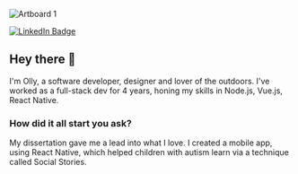 ![Artboard 1](https://user-images.githubusercontent.com/87902067/215073757-83d1013e-2198-4c6c-88fb-33f9351bdbd4.png)

[![LinkedIn Badge](https://img.shields.io/badge/LinkedIn-Profile-informational?style=flat&logo=linkedin&logoColor=white&color=918aed)](https://www.linkedin.com/in/oliver-driver/)

## Hey there 👋

I'm Olly, a software developer, designer and lover of the outdoors.
I've worked as a full-stack dev for 4 years, honing my skills in Node.js, Vue.js, React Native.


### How did it all start you ask?
My dissertation gave me a lead into what I love. I created a mobile app, using React Native, which helped children with autism learn via a technique called Social Stories.

<!--
https://daily.dev/blog/creating-a-killer-github-profile-readme-part-1

The above may be a useful guide to follow


**OllyDriver/OllyDriver** is a ✨ _special_ ✨ repository because its `README.md` (this file) appears on your GitHub profile.

Here are some ideas to get you started:

- 🔭 I’m currently working on ...
- 🌱 I’m currently learning ...
- 👯 I’m looking to collaborate on ...
- 🤔 I’m looking for help with ...
- 💬 Ask me about ...
- 📫 How to reach me: ...
- 😄 Pronouns: ...
- ⚡ Fun fact: ...
-->
